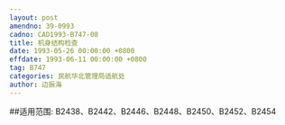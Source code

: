 ```yaml
---
layout: post
amendno: 39-0993
cadno: CAD1993-B747-08
title: 机身结构检查
date: 1993-05-26 00:00:00 +0800
effdate: 1993-06-11 00:00:00 +0800
tag: B747
categories: 民航华北管理局适航处
author: 边振海
---
```


##适用范围:
B2438、B2442、B2446、B2448、B2450、B2452、B2454

